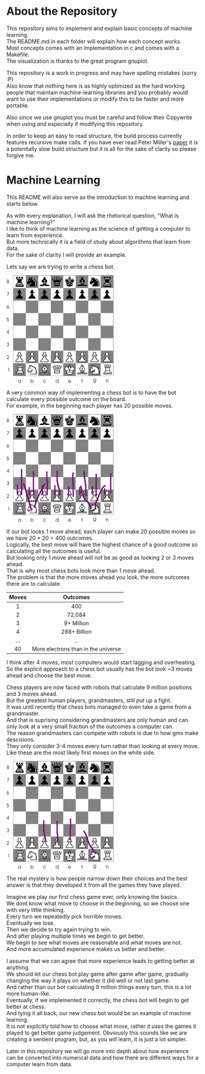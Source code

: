 # About the Repository

This repository aims to implement and explain basic concepts of machine learning.  
The README.md in each folder will explain how each concept works.  
Most concepts comes with an implementation in c and comes with a Makefile.  
The visualization is thanks to the great program gnuplot.  

This repository is a work in progress and may have spelling mistakes (sorry :P)  
Also know that nothing here is as highly optimized as the hard working people
  that maintain machine-learning libraries and you probably would want to use
  their implementations or modify this to be faster and more portable.

Also since we use gnuplot you must be careful and follow their Copywrite when using and
especially if modifying this repository.

In order to keep an easy to read structure, the build process currently features
recursive make calls. If you have ever read Peter Miller's [paper](http://aegis.sourceforge.net/auug97.pdf)
it is a potentially slow build structure but it is all for the sake of clarity so please forgive me.

# Machine Learning

This README will also serve as the introduction to machine learning and starts below.

As with every explanation, I will ask the rhetorical question, "What is machine learning?"  
I like to think of machine learning as the science of getting a computer to learn from experience.  
But more technically it is a field of study about algorithms that learn from data.  
For the sake of clarity I will provide an example.  

Lets say we are trying to write a chess bot.  

![image not found](images/blankboard.png)

A very common way of implementing a chess bot is to have the bot calculate every possible outcome on the board.  
For example, in the beginning each player has 20 possible moves.  

![image not found](images/twentyboard.png)

If our bot looks 1 move ahead, each player can make 20 possible moves so we have 20 * 20 = 400 outcomes.  
Logically, the best move will have the highest chance of a good outcome so calculating all the outcomes is useful.  
But looking only 1 move ahead will not be as good as looking 2 or 3 moves ahead.  
That is why most chess bots look more than 1 move ahead.  
The problem is that the more moves ahead you look, the more outcomes there are to calculate.  

| Moves |  Outcomes  |
|:-----:|:----------:|
|   1   |     400    |
|   2   |   72,084   |
|   3   | 9+ Million |
|   4   |288+ Billion|
|  ...  |     ...    |
|   40  |More electrons than in the universe|

I think after 4 moves, most computers would start lagging and overheating.  
So the explicit approach to a chess bot usually has the bot look ~3 moves ahead and choose the best move.  

Chess players are now faced with robots that calculate 9 million positions and 3 moves ahead.  
But the greatest human players, grandmasters, still put up a fight.  
It was until recently that chess bots managed to even take a game from a grandmaster.  
And that is suprising considering grandmasters are only human and can only look at a very small fraction of the outcomes a computer can.  
The reason grandmasters can compete with robots is due to how gms make descisions.  
They only consider 3-4 moves every turn rather than looking at every move.  
Like these are the most likely first moves on the white side.  

![image not found](images/fmoveboard.png)

The real mystery is how people narrow down their choices and the best answer is that they developed it from all the games they have played.

Imagine we play our first chess game ever, only knowing the basics.  
We dont know what move to choose in the beginning, so we choose one with very little thinking.  
Every turn we repeatedly pick horrible moves.  
Eventually we lose.  
Then we decide to try again trying to win.  
And after playing multiple times we begin to get better.  
We begin to see what moves are reasonable and what moves are not.  
And more accumulated experience makes us better and better.  

I assume that we can agree that more experience leads to getting better at anything.  
We should let our chess bot play game after game after game, gradually changing the way it plays on whether it did well or not last game.  
And rather than our bot calculating 9 million things every turn, this is a lot more human-like.  
Eventually, if we implemented it correctly, the chess bot will begin to get better at chess.  
And tying it all back, our new chess bot would be an example of machine learning.  
It is not explicitly told how to choose what move, rather it uses the games it played to get better game judgement.
Obviously this sounds like we are creating a sentient program, but, as you will learn, it is just a lot simpler.

Later in this repository we will go more into depth about how experience can be converted into numerical data and how
there are different ways for a computer learn from data.
